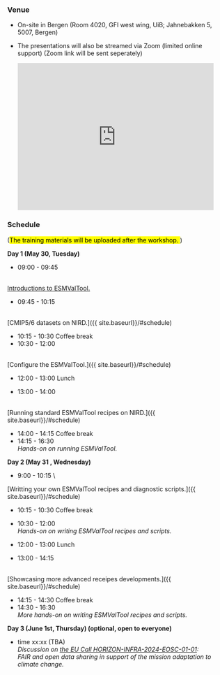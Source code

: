 
### **Venue**
* On-site in Bergen (Room 4020, GFI west wing, UiB; Jahnebakken 5, 5007, Bergen)
* The presentations will also be streamed via Zoom (limited online support)
(Zoom link will be sent seperately)

    <iframe src="https://www.google.com/maps/embed?pb=!1m18!1m12!1m3!1d492.93772992658785!2d5.331576869871067!3d60.38327441899686!2m3!1f0!2f0!3f0!3m2!1i1024!2i768!4f13.1!3m3!1m2!1s0x463cfeacc81d0b1b%3A0x9fd66cc8bc5e16d5!2sJahnebakken%205%2C%205007%20Bergen!5e0!3m2!1sen!2sno!4v1682339630567!5m2!1sen!2sno" width="450" height="337" style="border:0;" allowfullscreen="" loading="lazy" referrerpolicy="no-referrer-when-downgrade"></iframe>

### **Schedule**
(<mark>The training materials will be uploaded after the workshop. </mark>)

**Day 1 (May 30, Tuesday)**
- 09:00 - 09:45
<!--
  (_xxx, xx_) \
-->
  \
  [Introductions to ESMValTool.]({{site.baseurl}}/#schedule)
- 09:45 - 10:15
<!--
  (_xxx, xx_) \
-->
  \
  [CMIP5/6 datasets on NIRD.]({{ site.baseurl}}/#schedule)
- 10:15 - 10:30
  Coffee break  
- 10:30 - 12:00
<!--
  (_xxx, xx_) \
-->
  \
  [Configure the ESMValTool.]({{ site.baseurl}}/#schedule)
- 12:00 - 13:00
  Lunch

- 13:00 - 14:00
<!--
  (_xxx, xx_) \
-->
  \
  [Running standard ESMValTool recipes on NIRD.]({{ site.baseurl}}/#schedule)
- 14:00 - 14:15
  Coffee break  
- 14:15 - 16:30 \
  _Hands-on on running ESMValTool._

**Day 2 (May 31 , Wednesday)**
- 9:00 - 10:15 \
<!--
  (_xxx, xx_) \
-->
  [Writting your own ESMValTool recipes and diagnostic scripts.]({{ site.baseurl}}/#schedule)
- 10:15 - 10:30 Coffee break
- 10:30 - 12:00 \
  _Hands-on on writing ESMValTool recipes and scripts._
- 12:00 - 13:00
  Lunch

- 13:00 - 14:15
<!--
  (_xxx, xx_) \
-->
  \
  [Showcasing more advanced receipes developments.]({{ site.baseurl}}/#schedule)
- 14:15 - 14:30
  Coffee break  
- 14:30 - 16:30 \
  _More hands-on on writing ESMValTool recipes and scripts._

**Day 3 (June 1st, Thursday) (optional, open to everyone)**
- time xx:xx (TBA) \
  _Discussion on [the EU Call HORIZON-INFRA-2024-EOSC-01-01](https://ec.europa.eu/info/funding-tenders/opportunities/portal/screen/opportunities/topic-details/horizon-infra-2024-eosc-01-01): \
  FAIR and open data sharing in support of the mission adaptation to climate change._

